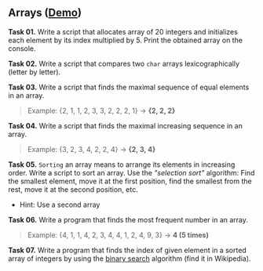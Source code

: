 ## Arrays ([Demo](https://rawcdn.githack.com/Termininja/TelerikAcademy/8ce035c8/JS/05.%20Arrays/index.html))

**Task 01.** Write a script that allocates array of 20 integers and initializes each element by its index multiplied by 5. Print the obtained array on the console.

**Task 02.** Write a script that compares two `char` arrays lexicographically (letter by letter).

**Task 03.** Write a script that finds the maximal sequence of equal elements in an array.
>Example: {2, 1, 1, 2, 3, 3, 2, 2, 2, 1} → **{2, 2, 2}**

**Task 04.** Write a script that finds the maximal increasing sequence in an array.
>Example: {3, 2, 3, 4, 2, 2, 4} → **{2, 3, 4}**

**Task 05.** `Sorting` an array means to arrange its elements in increasing order. Write a script to sort an array. Use the *"selection sort"* algorithm: Find the smallest element, move it at the first position, find the smallest from the rest, move it at the second position, etc.
* Hint: Use a second array

**Task 06.** Write a program that finds the most frequent number in an array.
>Example: {4, 1, 1, 4, 2, 3, 4, 4, 1, 2, 4, 9, 3} → **4 (5 times)**

**Task 07.** Write a program that finds the index of given element in a sorted array of integers by using the <a href=http://en.wikipedia.org/wiki/Binary_search_algorithm>binary search</a> algorithm (find it in Wikipedia).
